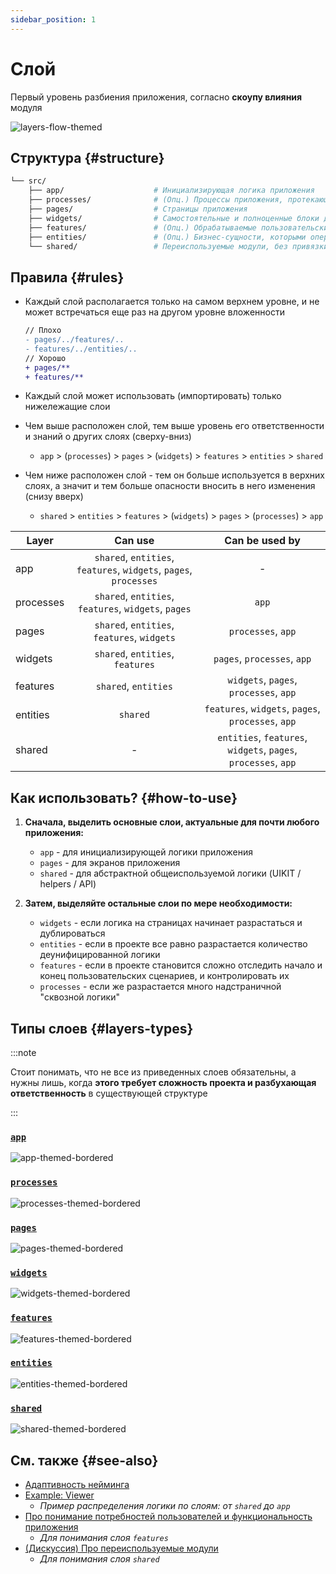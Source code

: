 ```yaml
---
sidebar_position: 1
---
```


# Слой

Первый уровень разбиения приложения, согласно **скоупу влияния** модуля

![layers-flow-themed](/img/layers_flow.png)

## Структура {#structure}

```sh
└── src/
    ├── app/                    # Инициализирующая логика приложения
    ├── processes/              # (Опц.) Процессы приложения, протекающие над страницами
    ├── pages/                  # Страницы приложения
    ├── widgets/                # Самостоятельные и полноценные блоки для страниц
    ├── features/               # (Опц.) Обрабатываемые пользовательские сценарии
    ├── entities/               # (Опц.) Бизнес-сущности, которыми оперирует предметная область
    └── shared/                 # Переиспользуемые модули, без привязки к бизнес-логике
```

## Правила {#rules}

- Каждый слой располагается только на самом верхнем уровне, и не может встречаться еще раз на другом уровне вложенности

    ```diff
    // Плохо
    - pages/../features/..
    - features/../entities/..
    // Хорошо
    + pages/**
    + features/**
    ```

- Каждый слой может использовать (импортировать) только нижележащие слои
- Чем выше расположен слой, тем выше уровень его ответственности и знаний о других слоях (сверху-вниз)
  - `app` > (`processes`) > `pages` > (`widgets`) > `features` > `entities` > `shared`
- Чем ниже расположен слой - тем он больше используется в верхних слоях, а значит и тем больше опасности вносить в него изменения (снизу вверх)
  - `shared` > `entities` > `features` > (`widgets`) > `pages` > (`processes`) > `app`

<!-- use: https://www.tablesgenerator.com/markdown_tables# -->

| Layer     |                              Can use                              |                         Can be used by                         |
|-----------|:-----------------------------------------------------------------:|:--------------------------------------------------------------:|
| app       | `shared`, `entities`, `features`, `widgets`, `pages`, `processes` |                                -                               |
| processes |        `shared`, `entities`, `features`, `widgets`, `pages`       |                              `app`                             |
| pages     |            `shared`, `entities`, `features`, `widgets`            |                       `processes`, `app`                       |
| widgets   |                  `shared`, `entities`, `features`                 |                   `pages`, `processes`, `app`                  |
| features  |                        `shared`, `entities`                       |             `widgets`, `pages`, `processes`, `app`             |
| entities  |                              `shared`                             |       `features`, `widgets`, `pages`, `processes`, `app`       |
| shared    |                                 -                                 | `entities`, `features`, `widgets`, `pages`, `processes`, `app` |

## Как использовать? {#how-to-use}

1. **Сначала, выделить основные слои, актуальные для почти любого приложения:**
    - `app` - для инициализирующей логики приложения
    - `pages` - для экранов приложения
    - `shared` - для абстрактной общеиспользуемой логики (UIKIT / helpers / API)

2. **Затем, выделяйте остальные слои по мере необходимости:**
   - `widgets` - если логика на страницах начинает разрастаться и дублироваться
   - `entities` - если в проекте все равно разрастается количество деунифицированной логики
   - `features` - если в проекте становится сложно отследить начало и конец пользовательских сценариев, и контролировать их
   - `processes` - если же разрастается много надстраничной "сквозной логики"

## Типы слоев {#layers-types}

<!-- Оставил фразы в комментариях, на случай, если решим их вернуть -->

:::note

Стоит понимать, что не все из приведенных слоев обязательны, а нужны лишь, когда **этого требует сложность проекта и разбухающая ответственность** в существующей структуре

:::

### [`app`][refs-app]

<!-- **Инициализирующая логика приложения** -->

![app-themed-bordered](/img/layers/app.png)

### [`processes`][refs-processes]

<!-- **Бизнес-процессы приложения, управляющие страницами** -->

![processes-themed-bordered](/img/layers/processes.png)

### [`pages`][refs-pages]

![pages-themed-bordered](/img/layers/pages.png)

### [`widgets`][refs-widgets]

![widgets-themed-bordered](/img/layers/widgets.png)

### [`features`][refs-features]

<!-- **Части функциональности приложения** -->

![features-themed-bordered](/img/layers/features.png)

### [`entities`][refs-entities]

<!-- **Бизнес-сущности** -->

![entities-themed-bordered](/img/layers/entities.png)

### [`shared`][refs-shared]

<!-- **Переиспользуемые модули, без привязки к бизнес-логике** -->

![shared-themed-bordered](/img/layers/shared.png)

## См. также {#see-also}

- [Адаптивность нейминга][refs-naming-adaptability]
- [Example: Viewer][refs-example-viewer]
  - *Пример распределения логики по слоям: от `shared` до `app`*
- [Про понимание потребностей пользователей и функциональность приложения][refs-needs]
  - *Для понимания слоя `features`*
- [(Дискуссия) Про переиспользуемые модули][disc-sharing]
  - *Для понимания слоя `shared`*

[refs-naming-adaptability]: /docs/about/understanding/naming-adaptability
[refs-needs]: /docs/about/understanding/needs-driven

[refs-low-coupling]: /docs/reference/isolation/coupling-cohesion
[refs-example-viewer]: /docs/guides/examples/auth

[refs-app]: /docs/reference/units/layers/app
[refs-processes]: /docs/reference/units/layers/processes
[refs-pages]: /docs/reference/units/layers/pages
[refs-widgets]: /docs/reference/units/layers/widgets
[refs-features]: /docs/reference/units/layers/features
[refs-entities]: /docs/reference/units/layers/entities
[refs-shared]: /docs/reference/units/layers/shared

[refs-segments]: /docs/reference/units/segments
[refs-segments--ui]: /docs/reference/units/segments#ui
[refs-segments--model]: /docs/reference/units/segments#model
[refs-segments--lib]: /docs/reference/units/segments#lib
[refs-segments--api]: /docs/reference/units/segments#api
[refs-segments--config]: /docs/reference/units/segments#config

[disc-sharing]: https://github.com/feature-sliced/documentation/discussions/14
